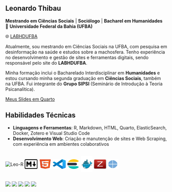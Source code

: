 ## Leonardo Thibau

**Mestrando em Ciências Sociais** | **Sociólogo** | **Bacharel em Humanidades**  
📍 **Universidade Federal da Bahia (UFBA)**

🌐 [LABHDUFBA](https://labhdufba.github.io)

Atualmente, sou mestrando em Ciências Sociais na UFBA, com pesquisa em desinformação na saúde e estudos sobre a machosfera. Tenho experiência no desenvolvimento e gestão de sites e ferramentas digitais, sendo responsável pelo site do **LABHDUFBA**. 

Minha formação inclui o Bacharelado Interdisciplinar em **Humanidades** e estou cursando minha segunda graduação em **Ciências Sociais**, também na UFBA. Fui integrante do **Grupo SIPSI** (Seminário de Introdução à Teoria Psicanalítica). 

[Meus Slides em Quarto](https://l-thibau.quarto.pub/)

## Habilidades Técnicas
- **Linguagens e Ferramentas**: R, Markdown, HTML, Quarto, ElasticSearch, Docker, Zotero e Visual Studio Code
- **Desenvolvimento Web**: Criação e manutenção de sites e Web Scraping, com experiência em ambientes colaborativos

##

<div style="display: inline-block;">
  <img align="center" alt="Leo-R" height="30" width="40" src="https://www.r-project.org/logo/Rlogo.svg">
  <img align="center" alt="Leo-Markdown" height="30" width="40" src="https://raw.githubusercontent.com/dcurtis/markdown-mark/master/svg/markdown-mark.svg">
  <img align="center" alt="Leo-HTML" height="30" width="40" src="https://raw.githubusercontent.com/devicons/devicon/master/icons/html5/html5-original.svg">
  <img align="center" alt="Leo-VSCode" height="30" width="40" src="https://raw.githubusercontent.com/devicons/devicon/master/icons/vscode/vscode-original.svg">
  <img align="center" alt="Elasticsearch" height="30" width="40" src="https://raw.githubusercontent.com/devicons/devicon/master/icons/elasticsearch/elasticsearch-original.svg">
  <img align="center" alt="Docker" height="50" width="35" src="https://raw.githubusercontent.com/devicons/devicon/master/icons/docker/docker-original.svg">
  <img align="center" alt="Zotero" height="30" width="40" src="https://raw.githubusercontent.com/l-thibau/l-thibau/main/imagens/zotero.256x253.png">
  <a href="https://l-thibau.quarto.pub/" target="_blank">
    <img align="center" alt="Quarto" height="30" width="35" src="https://raw.githubusercontent.com/l-thibau/l-thibau/main/imagens/quarto.png">
  </a>
</div>

##

<div> 
  <a href="http://lattes.cnpq.br/3404425891739700" target="_blank"><img src="https://img.shields.io/badge/-Currículo_Lattes-%230077B5?style=for-the-badge&logo=academia&logoColor=white" target="_blank"></a>
  <a href="https://www.instagram.com/l.thibau" target="_blank"><img src="https://img.shields.io/badge/-Instagram-%23E4405F?style=for-the-badge&logo=instagram&logoColor=white" target="_blank"></a>
  <a href="https://bsky.app/profile/lthibau.bsky.social" target="_blank"><img src="https://img.shields.io/badge/-Bluesky-%230078D4?style=for-the-badge&logo=bluesky&logoColor=white" target="_blank"></a>
  <a href="https://github.com/LABHDUFBA/labhdufba.github.io" target="_blank"><img src="https://img.shields.io/badge/-Site_LABHD-%23121011?style=for-the-badge&logo=github&logoColor=white" target="_blank"></a>
  <a href="mailto:leonardo_thibau@hotmail.com"><img src="https://img.shields.io/badge/-Gmail-%23333?style=for-the-badge&logo=gmail&logoColor=white" target="_blank"></a>
</div>